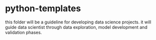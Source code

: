 # python-templates
this folder will be a guideline for developing data science projects.
it will guide data scientist through data exploration, model development and validation phases.

